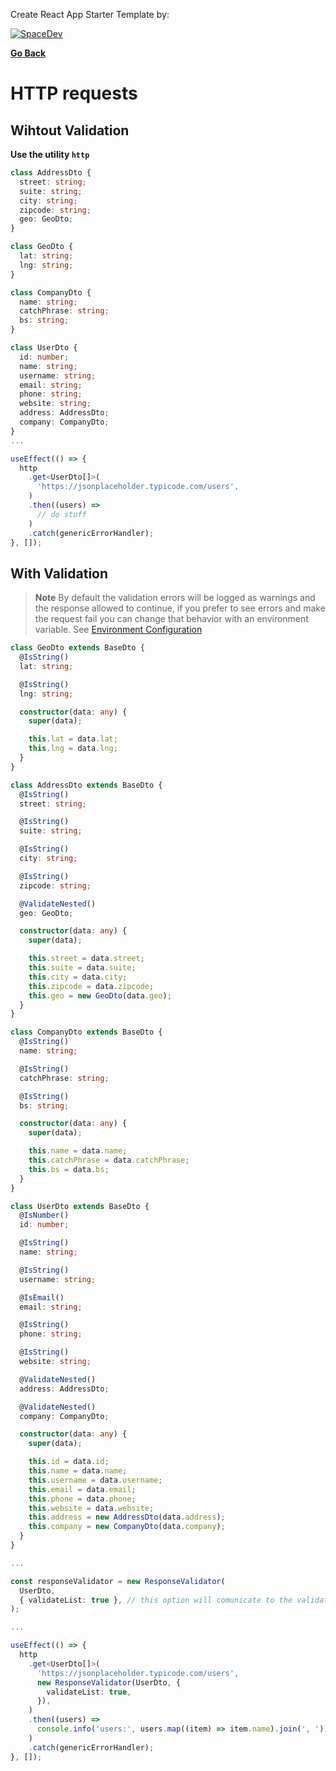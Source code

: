 Create React App Starter Template by:

[![SpaceDev](https://uploads-ssl.webflow.com/61e097dd988731696768be21/62042f55a072ef02ab1d11a2_logo%20del%20mismo%20taman%CC%83o%20que%20el%20texto.svg)](https://www.spacedev.io/)

**[Go Back](../README.md)**

# HTTP requests

## Wihtout Validation

**Use the utility `http`**

```typescript
class AddressDto {
  street: string;
  suite: string;
  city: string;
  zipcode: string;
  geo: GeoDto;
}

class GeoDto {
  lat: string;
  lng: string;
}

class CompanyDto {
  name: string;
  catchPhrase: string;
  bs: string;
}

class UserDto {
  id: number;
  name: string;
  username: string;
  email: string;
  phone: string;
  website: string;
  address: AddressDto;
  company: CompanyDto;
}
...

useEffect(() => {
  http
    .get<UserDto[]>(
      'https://jsonplaceholder.typicode.com/users',
    )
    .then((users) =>
      // do stuff
    )
    .catch(genericErrorHandler);
}, []);
```

## With Validation

> **Note** By default the validation errors will be logged as warnings and the response allowed to continue, if you prefer to see errors and make the request fail you can change that behavior with an environment variable. See [Environment Configuration](../README.md#environment-configuration)

```typescript
class GeoDto extends BaseDto {
  @IsString()
  lat: string;

  @IsString()
  lng: string;

  constructor(data: any) {
    super(data);

    this.lat = data.lat;
    this.lng = data.lng;
  }
}

class AddressDto extends BaseDto {
  @IsString()
  street: string;

  @IsString()
  suite: string;

  @IsString()
  city: string;

  @IsString()
  zipcode: string;

  @ValidateNested()
  geo: GeoDto;

  constructor(data: any) {
    super(data);

    this.street = data.street;
    this.suite = data.suite;
    this.city = data.city;
    this.zipcode = data.zipcode;
    this.geo = new GeoDto(data.geo);
  }
}

class CompanyDto extends BaseDto {
  @IsString()
  name: string;

  @IsString()
  catchPhrase: string;

  @IsString()
  bs: string;

  constructor(data: any) {
    super(data);

    this.name = data.name;
    this.catchPhrase = data.catchPhrase;
    this.bs = data.bs;
  }
}

class UserDto extends BaseDto {
  @IsNumber()
  id: number;

  @IsString()
  name: string;

  @IsString()
  username: string;

  @IsEmail()
  email: string;

  @IsString()
  phone: string;

  @IsString()
  website: string;

  @ValidateNested()
  address: AddressDto;

  @ValidateNested()
  company: CompanyDto;

  constructor(data: any) {
    super(data);

    this.id = data.id;
    this.name = data.name;
    this.username = data.username;
    this.email = data.email;
    this.phone = data.phone;
    this.website = data.website;
    this.address = new AddressDto(data.address);
    this.company = new CompanyDto(data.company);
  }
}

...

const responseValidator = new ResponseValidator(
  UserDto,
  { validateList: true }, // this option will comunicate to the validation process that the validations should be done over a list of objects with type Todo. If the response only returns a single object omit the option.
);

...

useEffect(() => {
  http
    .get<UserDto[]>(
      'https://jsonplaceholder.typicode.com/users',
      new ResponseValidator(UserDto, {
        validateList: true,
      }),
    )
    .then((users) =>
      console.info('users:', users.map((item) => item.name).join(', ')),
    )
    .catch(genericErrorHandler);
}, []);
```

